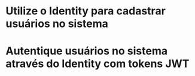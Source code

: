 # Utilize o Identity para cadastrar usuários no sistema
# Autentique usuários no sistema através do Identity com tokens JWT

